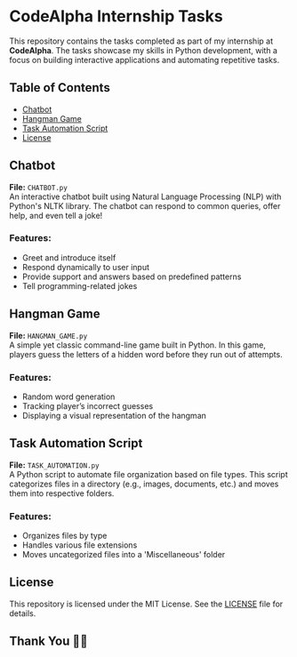 # CodeAlpha Internship Tasks

This repository contains the tasks completed as part of my internship at **CodeAlpha**. The tasks showcase my skills in Python development, with a focus on building interactive applications and automating repetitive tasks.

## Table of Contents
- [Chatbot](#chatbot)
- [Hangman Game](#hangman-game)
- [Task Automation Script](#task-automation-script)
- [License](#license)

## Chatbot
**File:** `CHATBOT.py`  
An interactive chatbot built using Natural Language Processing (NLP) with Python's NLTK library. The chatbot can respond to common queries, offer help, and even tell a joke!

### Features:
- Greet and introduce itself
- Respond dynamically to user input
- Provide support and answers based on predefined patterns
- Tell programming-related jokes

## Hangman Game
**File:** `HANGMAN_GAME.py`  
A simple yet classic command-line game built in Python. In this game, players guess the letters of a hidden word before they run out of attempts.

### Features:
- Random word generation
- Tracking player’s incorrect guesses
- Displaying a visual representation of the hangman

## Task Automation Script
**File:** `TASK_AUTOMATION.py`  
A Python script to automate file organization based on file types. This script categorizes files in a directory (e.g., images, documents, etc.) and moves them into respective folders.

### Features:
- Organizes files by type
- Handles various file extensions
- Moves uncategorized files into a 'Miscellaneous' folder

## License
This repository is licensed under the MIT License. See the [LICENSE](./LICENSE) file for details.

## Thank You 🤍😻
